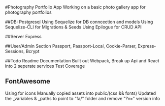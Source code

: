 #Photography Portfolio App
    Working on a basic photo gallery app for photography portfolios

##DB: Postgresql
    Using Sequelize for DB conncection and models
    Using Sequelize-CLI for Migrations & Seeds
    Using Epilogue for CRUD API

##Server 
    Express

##User/Admin Section
    Passport, Passport-Local, Cookie-Parser, Express-Sessions, Bcrypt

##Todo 
    Readme Documentation
    Built out Webpack, Break up Api and React into 2 seperate services
    Test Coverage


FontAwesome
-----------
Using for icons
Manually copied assets into public/(css && fonts)
Updated the _variables & _paths to point to "fa/" folder and remove "?v=" version info